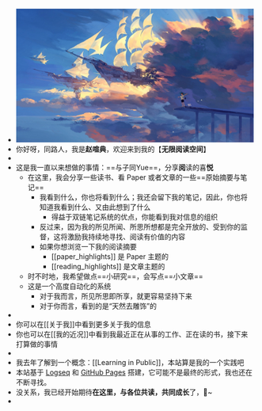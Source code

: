 - ![655eb545d9f4a27d7624769a94f939b.jpg](../assets/655eb545d9f4a27d7624769a94f939b_1653046390079_0.jpg)
- 你好呀，同路人，我是**赵喧典**，欢迎来到我的【**无限阅读空间**】
-
- 这是我一直以来想做的事情：==与子同Yue==，分享**阅**读的喜**悦**
	- 在这里，我会分享一些读书、看 Paper 或者文章的一些==原始摘要与笔记==
		- 我看到什么，你也将看到什么；我还会留下我的笔记，因此，你也将知道我看到什么、又由此想到了什么
			- 得益于双链笔记系统的优点，你能看到我对信息的组织
		- 反过来，因为我的所见所闻、所思所想都是完全开放的、受到你的监督，这将激励我持续地寻找、阅读有价值的内容
		- 如果你想浏览一下我的阅读摘要
			- [[paper_highlights]] 是 Paper 主题的
			- [[reading_highlights]] 是文章主题的
	- 时不时地，我希望做点==小研究==，会写点==小文章==
	- 这是一个高度自动化的系统
		- 对于我而言，所见所思即所享，就更容易坚持下来
		- 对于你而言，看到的是“天然去雕饰”的
-
- 你可以在[[关于我]]中看到更多关于我的信息
- 你也可以在[[我的近况]]中看到我最近正在从事的工作、正在读的书，接下来打算做的事情
-
- 我去年了解到一个概念：[[Learning  in Public]]，本站算是我的一个实践吧
- 本站基于 [Logseq](http://logseq.com/) 和 [GitHub Pages](https://pages.github.com/) 搭建，它可能不是最终的形式，我也还在不断寻找。
- 没关系，我已经开始期待**在这里，与各位共读，共同成长**了，🍻~
-